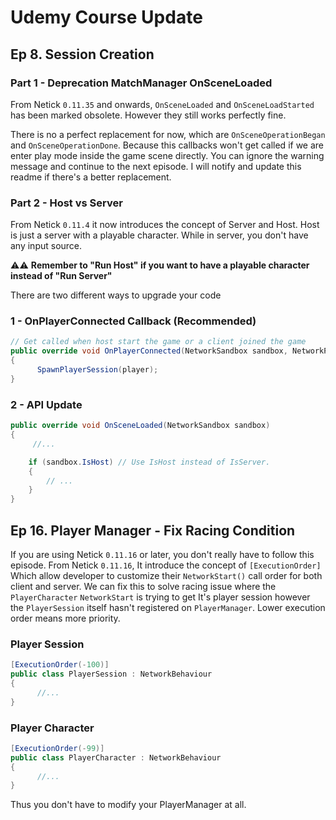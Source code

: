# Udemy Course Update

## Ep 8. Session Creation

### Part 1 - Deprecation MatchManager OnSceneLoaded
From Netick `0.11.35` and onwards, `OnSceneLoaded` and `OnSceneLoadStarted` has been marked obsolete. However they still works perfectly fine. 

There is no a perfect replacement for now, which are `OnSceneOperationBegan` and `OnSceneOperationDone`. Because this callbacks won't get called if we are enter play mode inside the game scene directly.
You can ignore the warning message and continue to the next episode. I will notify and update this readme if there's a better replacement.

### Part 2 - Host vs Server
From Netick `0.11.4` it now introduces the concept of Server and Host. Host is just a server with a playable character. While in server, you don't have any input source.

⚠⚠ **Remember to "Run Host" if you want to have a playable character instead of "Run Server"**

There are two different ways to upgrade your code

### 1 - OnPlayerConnected Callback (Recommended)
```cs
// Get called when host start the game or a client joined the game
public override void OnPlayerConnected(NetworkSandbox sandbox, NetworkPlayer player)
{
      SpawnPlayerSession(player);
}
```

### 2 - API Update
```cs
public override void OnSceneLoaded(NetworkSandbox sandbox)
{
     //...

    if (sandbox.IsHost) // Use IsHost instead of IsServer.
    {
        // ...
    }
}
```

## Ep 16. Player Manager - Fix Racing Condition
If you are using Netick `0.11.16` or later, you don't really have to follow this episode. From Netick `0.11.16`, It introduce the concept of `[ExecutionOrder]` Which allow developer to customize their `NetworkStart()` call order for both client and server.
We can fix this to solve racing issue where the `PlayerCharacter` `NetworkStart` is trying to get It's player session however the `PlayerSession` itself hasn't registered on `PlayerManager`.
Lower execution order means more priority.
### Player Session
```cs
[ExecutionOrder(-100)]
public class PlayerSession : NetworkBehaviour
{
      //...
}
```

### Player Character
```cs
[ExecutionOrder(-99)]
public class PlayerCharacter : NetworkBehaviour
{
      //...
}
```

Thus you don't have to modify your PlayerManager at all.



